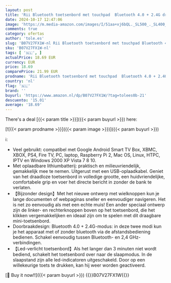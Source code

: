 ```yaml
---
layout: post
title: 'Rii Bluetooth toetsenbord met touchpad  Bluetooth 4.0 + 2.4G draadloos   mini-toetsenbord met scrollwiel en led-achtergrondverlichting  Duitse lay-out  zwart '
date: 2024-10-17 12:47:06
image: 'https://m.media-amazon.com/images/I/51aa+xj6bQL._SL500_._SL400_.jpg'
comments: true
category: ofertas
author: 'tole.es'
slug: 'B07V27FX1W-nl Rii Bluetooth toetsenbord met touchpad Bluetooth 4.0 +...'
sku: 'B07V27FX1W-nl'
tags: [ '🇳🇱', ]
actualPrice: 18.69 EUR
currency: EUR
price: 18.69
comparePrice: 21.99 EUR
prodname: 'Rii Bluetooth toetsenbord met touchpad  Bluetooth 4.0 + 2.4G draadloos   mini-toetsenbord met scrollwiel en led-achtergrondverlichting  Duitse lay-out  zwart '
country: 'nl'
flag: '🇳🇱'
brand: ''
buyurl: 'https://www.amazon.nl/dp/B07V27FX1W/?tag=tolees0b-21'
descuento: '15.01'
average: '18.69'
---
```


There's a deal [{{< param title >}}]({{< param buyurl >}})  here:

[![{{< param prodname >}}]({{< param image >}})]({{< param buyurl >}})

ℹ️:

- Veel gebruikt: compatibel met Google Android Smart TV Box, XBMC, XBOX, PS4, Fire TV, PC, laptop, Raspberry Pi 2, Mac OS, Linux, HTPC, IPTV en Windows 2000 XP Vista 7 8 10.
- Met oplaadbare lithiumbatterij: praktisch en milieuvriendelijk, gemakkelijk mee te nemen. Uitgerust met een USB-oplaadkabel. Geniet van het draadloze toetsenbord in volledige grootte, een huidvriendelijke, comfortabele grip en voer het directe bericht in zonder de bank te verlaten.
- 【Bijzonder design】Met het nieuwe ontwerp met wielknoppen kun je lange documenten of webpaginas sneller en eenvoudiger navigeren. Het is net zo eenvoudig als met een echte muis! Een ander speciaal ontwerp zijn de linker- en rechterknoppen boven op het toetsenbord, die het klikken vergemakkelijken en ideaal zijn om te spelen met dit draagbare mini-toetsenbord.
- Doorbraakdesign: Bluetooth 4.0 + 2.4G-modus: in deze twee modi kun je het apparaat met of zonder bluetooth via de afstandsbediening bedienen. Schakel eenvoudig tussen Bluetooth- en 2,4 GHz-verbindingen.
- 【Led-verlicht toetsenbord】Als het langer dan 3 minuten niet wordt bediend, schakelt het toetsenbord over naar de slaapmodus. In de slaapstand zijn alle led-indicatoren uitgeschakeld. Door op een willekeurige toets te drukken, kan hij weer worden geactiveerd.

[🛒 Buy it now!!]({{< param buyurl >}})
{{<world>}}B07V27FX1W{{</world>}}
